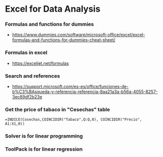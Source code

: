 # Excel for Data Analysis

### Formulas and functions for dummies

- https://www.dummies.com/software/microsoft-office/excel/excel-formulas-and-functions-for-dummies-cheat-sheet/

### Formulas in excel

- https://exceljet.net/formulas

### Search and references

- https://support.microsoft.com/es-es/office/funciones-de-b%C3%BAsqueda-y-referencia-referencia-8aa21a3a-b56a-4055-8257-3ec89df2b23e

### Get the price of tabaco in "Cesechas" table

```
=INDICE(Cosechas,COINCIDIR("Tabaco",Q:Q,0), COINCIDIR("Precio", A1:X1,0))
```

### Solver is for linear programming

### ToolPack is for linear regression

